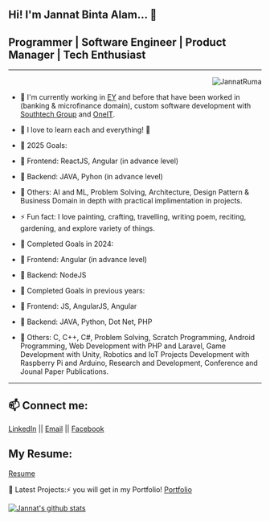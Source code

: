 
Hi! I'm Jannat Binta Alam... 👋
---
## Programmer | Software Engineer | Product Manager | Tech Enthusiast 
---
<p align="right"> <img src="https://komarev.com/ghpvc/?username=JannatRuma&label=Views&color=blue&style=plastic" alt="JannatRuma" /> </p>

- 🔭 I'm currently working in [EY](https://www.ey.com/en_gl/locations/bangladesh) and before that have been worked in (banking & microfinance domain), custom software development with [Southtech Group](https://www.southtechgroup.com/) and [OneIT](https://oneit.com.au/).
- 🌱 I love to learn each and everything! 🤣
- 🥅 2025 Goals: 
-   🥅  Frontend: ReactJS, Angular (in advance level)
-   🥅  Backend: JAVA, Pyhon (in advance level) 
-   🥅  Others: AI and ML, Problem Solving, Architecture, Design Pattern & Business Domain in depth with practical implimentation in projects.
- ⚡ Fun fact: I love painting, crafting, travelling, writing poem, reciting, gardening, and explore variety of things.

- 🥅 Completed Goals in 2024:
-   🥅  Frontend: Angular (in advance level)
-   🥅  Backend: NodeJS

- 🥅 Completed Goals in previous years:
-   🥅  Frontend: JS, AngularJS, Angular
-   🥅  Backend: JAVA, Python, Dot Net, PHP
-   🥅  Others: C, C++, C#, Problem Solving, Scratch Programming, Android Programming, Web Development with PHP and Laravel, Game Development with Unity, Robotics and IoT Projects Development with Raspberry Pi and Arduino, Research and Development, Conference and Jounal Paper Publications. 
---

## 📫 Connect me:
[LinkedIn](https://www.linkedin.com/in/jannatbintaalam/) || [Email](jannat.cse.ewu@gmail.com) || [Facebook](https://www.facebook.com/jannat.ruma.7/)

## My Resume:
[Resume](https://github.com/JannatRuma/resume/blob/master/Resume_Jannat_Binta_Alam.pdf) 

📕 Latest Projects:⚡ you will get in my Portfolio!
     [Portfolio](https://jannatruma.github.io/home/)

<a href="https://github.com/JannatRuma">
 <img align="center" src="https://github-readme-stats.vercel.app/api?username=JannatRuma&show_icons=true&theme=light&count_private=true" alt="Jannat's github stats"/>
</a>
